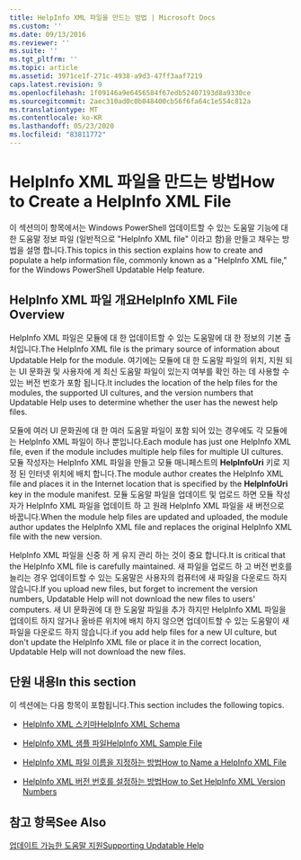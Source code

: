 ```yaml
---
title: HelpInfo XML 파일을 만드는 방법 | Microsoft Docs
ms.custom: ''
ms.date: 09/13/2016
ms.reviewer: ''
ms.suite: ''
ms.tgt_pltfrm: ''
ms.topic: article
ms.assetid: 3971ce1f-271c-4938-a9d3-47ff3aaf7219
caps.latest.revision: 9
ms.openlocfilehash: 1f09146a9e6456584f67edb52407193d8a9330ce
ms.sourcegitcommit: 2aec310ad0c0b048400cb56f6fa64c1e554c812a
ms.translationtype: MT
ms.contentlocale: ko-KR
ms.lasthandoff: 05/23/2020
ms.locfileid: "83811772"
---
```

# <a name="how-to-create-a-helpinfo-xml-file"></a><span data-ttu-id="7ad1f-102">HelpInfo XML 파일을 만드는 방법</span><span class="sxs-lookup"><span data-stu-id="7ad1f-102">How to Create a HelpInfo XML File</span></span>

<span data-ttu-id="7ad1f-103">이 섹션의이 항목에서는 Windows PowerShell 업데이트할 수 있는 도움말 기능에 대 한 도움말 정보 파일 (일반적으로 "HelpInfo XML file" 이라고 함)을 만들고 채우는 방법을 설명 합니다.</span><span class="sxs-lookup"><span data-stu-id="7ad1f-103">This topics in this section explains how to create and populate a help information file, commonly known as a "HelpInfo XML file," for the Windows PowerShell Updatable Help feature.</span></span>

## <a name="helpinfo-xml-file-overview"></a><span data-ttu-id="7ad1f-104">HelpInfo XML 파일 개요</span><span class="sxs-lookup"><span data-stu-id="7ad1f-104">HelpInfo XML File Overview</span></span>

<span data-ttu-id="7ad1f-105">HelpInfo XML 파일은 모듈에 대 한 업데이트할 수 있는 도움말에 대 한 정보의 기본 출처입니다.</span><span class="sxs-lookup"><span data-stu-id="7ad1f-105">The HelpInfo XML file is the primary source of information about Updatable Help for the module.</span></span> <span data-ttu-id="7ad1f-106">여기에는 모듈에 대 한 도움말 파일의 위치, 지원 되는 UI 문화권 및 사용자에 게 최신 도움말 파일이 있는지 여부를 확인 하는 데 사용할 수 있는 버전 번호가 포함 됩니다.</span><span class="sxs-lookup"><span data-stu-id="7ad1f-106">It includes the location of the help files for the modules, the supported UI cultures, and the version numbers that Updatable Help uses to determine whether the user has the newest help files.</span></span>

<span data-ttu-id="7ad1f-107">모듈에 여러 UI 문화권에 대 한 여러 도움말 파일이 포함 되어 있는 경우에도 각 모듈에는 HelpInfo XML 파일이 하나 뿐입니다.</span><span class="sxs-lookup"><span data-stu-id="7ad1f-107">Each module has just one HelpInfo XML file, even if the module includes multiple help files for multiple UI cultures.</span></span> <span data-ttu-id="7ad1f-108">모듈 작성자는 HelpInfo XML 파일을 만들고 모듈 매니페스트의 **HelpInfoUri** 키로 지정 된 인터넷 위치에 배치 합니다.</span><span class="sxs-lookup"><span data-stu-id="7ad1f-108">The module author creates the HelpInfo XML file and places it in the Internet location that is specified by the **HelpInfoUri** key in the module manifest.</span></span> <span data-ttu-id="7ad1f-109">모듈 도움말 파일을 업데이트 및 업로드 하면 모듈 작성자가 HelpInfo XML 파일을 업데이트 하 고 원래 HelpInfo XML 파일을 새 버전으로 바꿉니다.</span><span class="sxs-lookup"><span data-stu-id="7ad1f-109">When the module help files are updated and uploaded, the module author updates the HelpInfo XML file and replaces the original HelpInfo XML file with the new version.</span></span>

<span data-ttu-id="7ad1f-110">HelpInfo XML 파일을 신중 하 게 유지 관리 하는 것이 중요 합니다.</span><span class="sxs-lookup"><span data-stu-id="7ad1f-110">It is critical that the HelpInfo XML file is carefully maintained.</span></span> <span data-ttu-id="7ad1f-111">새 파일을 업로드 하 고 버전 번호를 늘리는 경우 업데이트할 수 있는 도움말은 사용자의 컴퓨터에 새 파일을 다운로드 하지 않습니다.</span><span class="sxs-lookup"><span data-stu-id="7ad1f-111">If you upload new files, but forget to increment the version numbers, Updatable Help will not download the new files to users' computers.</span></span> <span data-ttu-id="7ad1f-112">새 UI 문화권에 대 한 도움말 파일을 추가 하지만 HelpInfo XML 파일을 업데이트 하지 않거나 올바른 위치에 배치 하지 않으면 업데이트할 수 있는 도움말이 새 파일을 다운로드 하지 않습니다.</span><span class="sxs-lookup"><span data-stu-id="7ad1f-112">if you add help files for a new UI culture, but don't update the HelpInfo XML file or place it in the correct location, Updatable Help will not download the new files.</span></span>

## <a name="in-this-section"></a><span data-ttu-id="7ad1f-113">단원 내용</span><span class="sxs-lookup"><span data-stu-id="7ad1f-113">In this section</span></span>

<span data-ttu-id="7ad1f-114">이 섹션에는 다음 항목이 포함됩니다.</span><span class="sxs-lookup"><span data-stu-id="7ad1f-114">This section includes the following topics.</span></span>

- [<span data-ttu-id="7ad1f-115">HelpInfo XML 스키마</span><span class="sxs-lookup"><span data-stu-id="7ad1f-115">HelpInfo XML Schema</span></span>](./helpinfo-xml-schema.md)

- [<span data-ttu-id="7ad1f-116">HelpInfo XML 샘플 파일</span><span class="sxs-lookup"><span data-stu-id="7ad1f-116">HelpInfo XML Sample File</span></span>](./helpinfo-xml-sample-file.md)

- [<span data-ttu-id="7ad1f-117">HelpInfo XML 파일 이름을 지정하는 방법</span><span class="sxs-lookup"><span data-stu-id="7ad1f-117">How to Name a HelpInfo XML File</span></span>](./how-to-name-a-helpinfo-xml-file.md)

- [<span data-ttu-id="7ad1f-118">HelpInfo XML 버전 번호를 설정하는 방법</span><span class="sxs-lookup"><span data-stu-id="7ad1f-118">How to Set HelpInfo XML Version Numbers</span></span>](./how-to-set-helpinfo-xml-version-numbers.md)

## <a name="see-also"></a><span data-ttu-id="7ad1f-119">참고 항목</span><span class="sxs-lookup"><span data-stu-id="7ad1f-119">See Also</span></span>

[<span data-ttu-id="7ad1f-120">업데이트 가능한 도움말 지원</span><span class="sxs-lookup"><span data-stu-id="7ad1f-120">Supporting Updatable Help</span></span>](./supporting-updatable-help.md)

